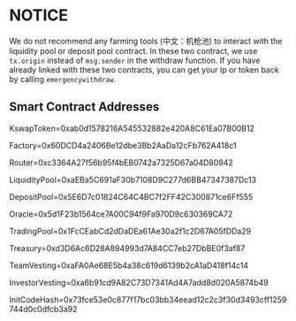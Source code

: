 # NOTICE

We do not recommend any farming tools (中文：机枪池) to interact with the liquidity pool or deposit pool contract. In these two contract, we use `tx.origin` instead of `msg.sender` in the withdraw function. If you have already linked with these two contracts, you can get your lp or token back by calling `emergencywithdraw`.  


## Smart Contract Addresses

KswapToken=0xab0d1578216A545532882e420A8C61Ea07B00B12

Factory=0x60DCD4a2406Be12dbe3Bb2AaDa12cFb762A418c1

Router=0xc3364A27f56b95f4bEB0742a7325D67a04D80942

LiquidityPool=0xaEBa5C691aF30b7108D9C277d6BB47347387Dc13

DepositPool=0x5E6D7c01824C64C4BC7f2FF42C300871ce6Ff555

Oracle=0x5d1F23b1564ce7A00C94f9Fa970D9c630369CA72

TradingPool=0x1FcCEabCd2dDaDEa61Ae30a2f1c2D67A05fDDa29

Treasury=0xd3D6Ac6D28A894993d7A84CC7eb27DbBE0f3af87

TeamVesting=0xaFA0Ae68E5b4a38c619d6139b2cA1aD418f14c14

InvestorVesting=0xa6b91cd9A82C73D7341Ad4A7add8d020A5874b49

InitCodeHash=0x73fce53e0c877f17bc03bb34eead12c2c3f30d3493cff1259744d0c0dfcb3a92



